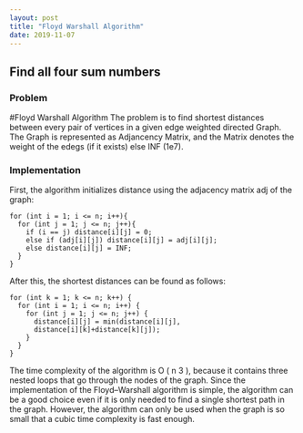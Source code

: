```yaml
---
layout: post
title: "Floyd Warshall Algorithm"
date: 2019-11-07
---
```


## Find all four sum numbers
### Problem
#Floyd Warshall Algorithm
The problem is to find shortest distances between every pair of vertices in a given edge weighted directed Graph.
The Graph is represented as Adjancency Matrix, and the Matrix denotes the weight of the edegs (if it exists) else INF (1e7).


### Implementation
First, the algorithm initializes distance using the adjacency matrix adj of the graph:
```
for (int i = 1; i <= n; i++){
  for (int j = 1; j <= n; j++){
    if (i == j) distance[i][j] = 0;
    else if (adj[i][j]) distance[i][j] = adj[i][j];
    else distance[i][j] = INF;
  }
}
```
After this, the shortest distances can be found as follows:
```
for (int k = 1; k <= n; k++) {
  for (int i = 1; i <= n; i++) {
    for (int j = 1; j <= n; j++) {
      distance[i][j] = min(distance[i][j],
      distance[i][k]+distance[k][j]);
    }
  }
}
```
The time complexity of the algorithm is O ( n 3 ), because it contains three nested loops that go through the nodes of the graph. Since the implementation of the Floyd–Warshall algorithm is simple, the algorithm can be a good choice even if it is only needed to find a single shortest path in the graph. However, the algorithm can only be used when the graph is so small that a cubic time complexity is fast enough.
